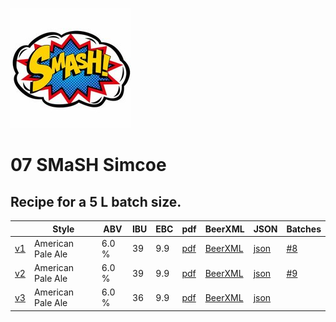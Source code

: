 ![logo](./07_SMaSH_Simcoe.jpeg)

# 07 SMaSH Simcoe

## Recipe for a 5 L batch size.

|    | Style | ABV | IBU | EBC | pdf | BeerXML | JSON | Batches |
|----|-------|-----|-----|-----|-----|---------|------|---------|
| [v1](./07_SMaSH_Simcoe_recipe.md) | American Pale Ale | 6.0 % | 39 | 9.9 | [pdf](./07_SMaSH_Simcoe.pdf) | [BeerXML](./07_SMaSH_Simcoe.xml) | [json](./07_SMaSH_Simcoe.json) | [#8](../../batches/batch_8/README.md) |
| [v2](./07_SMaSH_Simcoe_v2_recipe.md) | American Pale Ale | 6.0 % | 39 | 9.9 | [pdf](./07_SMaSH_Simcoe_v2.pdf) | [BeerXML](./07_SMaSH_Simcoe_v2.xml) | [json](./07_SMaSH_Simcoe_v2.json) | [#9](../../batches/batch_9/README.md) |
| [v3](./07_SMaSH_Simcoe_v3_recipe.md) | American Pale Ale | 6.0 % | 36 | 9.9 | [pdf](./07_SMaSH_Simcoe_v3.pdf) | [BeerXML](./07_SMaSH_Simcoe_v3.xml) | [json](./07_SMaSH_Simcoe_v3.json) | |
